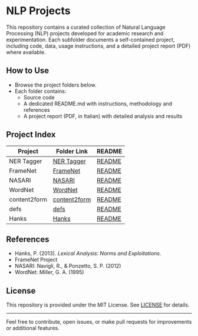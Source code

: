 # NLP Projects

This repository contains a curated collection of Natural Language Processing (NLP) projects developed for academic research and experimentation. Each subfolder documents a self-contained project, including code, data, usage instructions, and a detailed project report (PDF) where available.

## How to Use

- Browse the project folders below.
- Each folder contains:
    - Source code
    - A dedicated README.md with instructions, methodology and references
    - A project report (PDF, in Italian) with detailed analysis and results

## Project Index

| Project        | Folder Link          | README |
|----------------|----------------------|--------|
| NER Tagger     | [NER Tagger](./NER%20Tagger) | [README](./NER%20Tagger/README.md) |
| FrameNet       | [FrameNet](./FrameNet) | [README](./FrameNet/README.md) |
| NASARI         | [NASARI](./NASARI) | [README](./NASARI/README.md) |
| WordNet        | [WordNet](./WordNet) | [README](./WordNet/README.md) |
| content2form   | [content2form](./content2form) | [README](./content2form/README.md) |
| defs           | [defs](./defs) | [README](./defs/README.md) |
| Hanks          | [Hanks](./Hanks) | [README](./Hanks/README.md) |



## References

- Hanks, P. (2013). *Lexical Analysis: Norms and Exploitations*.
- FrameNet Project
- NASARI: Navigli, R., & Ponzetto, S. P. (2012)
- WordNet: Miller, G. A. (1995)

## License

This repository is provided under the MIT License. See [LICENSE](./LICENSE) for details.

---

Feel free to contribute, open issues, or make pull requests for improvements or additional features.
